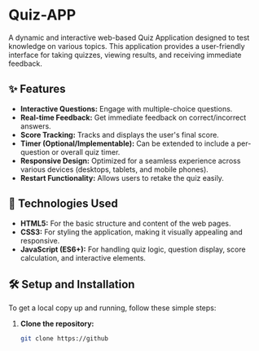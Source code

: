 # Quiz-APP

A dynamic and interactive web-based Quiz Application designed to test knowledge on various topics. This application provides a user-friendly interface for taking quizzes, viewing results, and receiving immediate feedback.

## ✨ Features

* **Interactive Questions:** Engage with multiple-choice questions.
* **Real-time Feedback:** Get immediate feedback on correct/incorrect answers.
* **Score Tracking:** Tracks and displays the user's final score.
* **Timer (Optional/Implementable):** Can be extended to include a per-question or overall quiz timer.
* **Responsive Design:** Optimized for a seamless experience across various devices (desktops, tablets, and mobile phones).
* **Restart Functionality:** Allows users to retake the quiz easily.

## 🚀 Technologies Used

* **HTML5:** For the basic structure and content of the web pages.
* **CSS3:** For styling the application, making it visually appealing and responsive.
* **JavaScript (ES6+):** For handling quiz logic, question display, score calculation, and interactive elements.

## 🛠️ Setup and Installation

To get a local copy up and running, follow these simple steps:

1.  **Clone the repository:**
    ```bash
    git clone https://github
